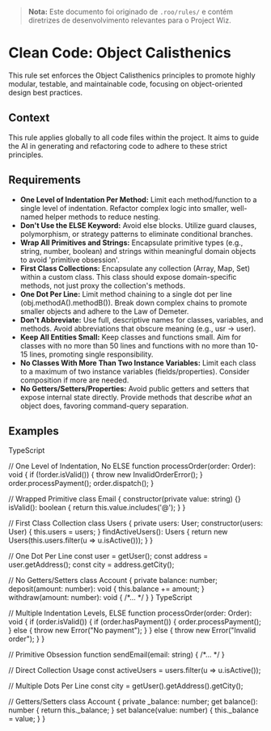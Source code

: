 > **Nota:** Este documento foi originado de `.roo/rules/` e contém diretrizes de desenvolvimento relevantes para o Project Wiz.

# **Clean Code: Object Calisthenics**

This rule set enforces the Object Calisthenics principles to promote highly modular, testable, and maintainable code, focusing on object-oriented design best practices.

## **Context**

This rule applies globally to all code files within the project. It aims to guide the AI in generating and refactoring code to adhere to these strict principles.

## **Requirements**

* **One Level of Indentation Per Method:** Limit each method/function to a single level of indentation. Refactor complex logic into smaller, well-named helper methods to reduce nesting.
* **Don't Use the ELSE Keyword:** Avoid else blocks. Utilize guard clauses, polymorphism, or strategy patterns to eliminate conditional branches.
* **Wrap All Primitives and Strings:** Encapsulate primitive types (e.g., string, number, boolean) and strings within meaningful domain objects to avoid 'primitive obsession'.
* **First Class Collections:** Encapsulate any collection (Array, Map, Set) within a custom class. This class should expose domain-specific methods, not just proxy the collection's methods.
* **One Dot Per Line:** Limit method chaining to a single dot per line (obj.methodA().methodB()). Break down complex chains to promote smaller objects and adhere to the Law of Demeter.
* **Don't Abbreviate:** Use full, descriptive names for classes, variables, and methods. Avoid abbreviations that obscure meaning (e.g., usr \-\> user).
* **Keep All Entities Small:** Keep classes and functions small. Aim for classes with no more than 50 lines and functions with no more than 10-15 lines, promoting single responsibility.
* **No Classes With More Than Two Instance Variables:** Limit each class to a maximum of two instance variables (fields/properties). Consider composition if more are needed.
* **No Getters/Setters/Properties:** Avoid public getters and setters that expose internal state directly. Provide methods that describe *what* an object does, favoring command-query separation.

## **Examples**

<example type="valid">
TypeScript

// One Level of Indentation, No ELSE
function processOrder(order: Order): void {
  if (!order.isValid()) {
    throw new InvalidOrderError();
  }
  order.processPayment();
  order.dispatch();
}

// Wrapped Primitive
class Email {
  constructor(private value: string) {}
  isValid(): boolean { return this.value.includes('@'); }
}

// First Class Collection
class Users {
  private users: User;
  constructor(users: User) { this.users = users; }
  findActiveUsers(): Users {
    return new Users(this.users.filter(u => u.isActive()));
  }
}

// One Dot Per Line
const user = getUser();
const address = user.getAddress();
const city = address.getCity();

// No Getters/Setters
class Account {
  private balance: number;
  deposit(amount: number): void { this.balance \+= amount; }
  withdraw(amount: number): void { /*... */ }
}
</example>
<example type="invalid">
TypeScript

// Multiple Indentation Levels, ELSE
function processOrder(order: Order): void {
  if (order.isValid()) {
    if (order.hasPayment()) {
      order.processPayment();
    } else {
      throw new Error("No payment");
    }
  } else {
    throw new Error("Invalid order");
  }
}

// Primitive Obsession
function sendEmail(email: string) { /*... */ }

// Direct Collection Usage
const activeUsers = users.filter(u => u.isActive());

// Multiple Dots Per Line
const city = getUser().getAddress().getCity();

// Getters/Setters
class Account {
  private _balance: number;
  get balance(): number { return this._balance; }
  set balance(value: number) { this._balance = value; }
}
</example>
